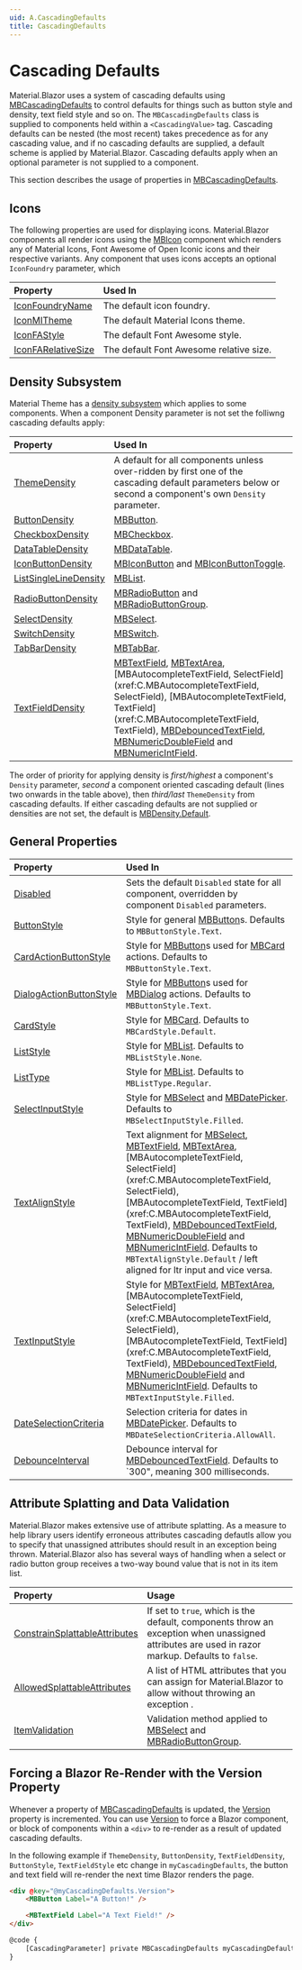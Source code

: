 ```yaml
---
uid: A.CascadingDefaults
title: CascadingDefaults
---
```

# Cascading Defaults

Material.Blazor uses a system of cascading defaults using [MBCascadingDefaults](xref:U.MBCascadingDefaults) to control defaults for things such as button style and density, text field
style and so on. The `MBCascadingDefaults` class is supplied to components held within a `<CascadingValue>` tag. Cascading defaults can be nested (the most recent)
takes precedence as for any cascading value, and if no cascading defaults are supplied, a default scheme is applied by Material.Blazor. Cascading defaults apply when
an optional parameter is not supplied to a component.

This section describes the usage of properties in [MBCascadingDefaults](xref:U.MBCascadingDefaults).

## Icons

The following properties are used for displaying icons. Material.Blazor components all render icons using the [MBIcon](xref:C.MBIcon) component which renders any of Material Icons, Font
Awesome of Open Iconic icons and their respective variants. Any component that uses icons accepts an optional `IconFoundry` parameter, which 

| Property | Used In |
| :------- | :------ |
| [IconFoundryName](xref:Material.Blazor.MBCascadingDefaults.IconFoundryName) | The default icon foundry. |
| [IconMITheme](xref:Material.Blazor.MBCascadingDefaults.IconMITheme) | The default Material Icons theme. |
| [IconFAStyle](xref:Material.Blazor.MBCascadingDefaults.IconFAStyle) | The default Font Awesome style. |
| [IconFARelativeSize](xref:Material.Blazor.MBCascadingDefaults.IconFARelativeSize) | The default Font Awesome relative size. |

## Density Subsystem

Material Theme has a [density subsystem](xref:A.Density) which applies to some components. When a component Density parameter is not set the folliwng cascading defaults apply:

| Property | Used In |
| :------- | :------ |
| [ThemeDensity](xref:Material.Blazor.MBCascadingDefaults.ThemeDensity) | A default for all components unless over-ridden by first one of the cascading default parameters below or second a component's own `Density` parameter. |
| [ButtonDensity](xref:Material.Blazor.MBCascadingDefaults.ButtonDensity) | [MBButton](xref:C.MBButton). |
| [CheckboxDensity](xref:Material.Blazor.MBCascadingDefaults.CheckboxDensity) | [MBCheckbox](xref:C.MBCheckbox). |
| [DataTableDensity](xref:Material.Blazor.MBCascadingDefaults.DataTableDensity) | [MBDataTable](xref:C.MBDataTable). |
| [IconButtonDensity](xref:Material.Blazor.MBCascadingDefaults.IconButtonDensity) | [MBIconButton](xref:C.MBIconButton) and [MBIconButtonToggle](xref:C.MBIconButtonToggle). |
| [ListSingleLineDensity](xref:Material.Blazor.MBCascadingDefaults.ListSingleLineDensity) | [MBList](xref:C.MBList). |
| [RadioButtonDensity](xref:Material.Blazor.MBCascadingDefaults.RadioButtonDensity) | [MBRadioButton](xref:C.MBRadioButton) and [MBRadioButtonGroup](xref:C.MBRadioButtonGroup). |
| [SelectDensity](xref:Material.Blazor.MBCascadingDefaults.SelectDensity) | [MBSelect](xref:C.MBSelect). |
| [SwitchDensity](xref:Material.Blazor.MBCascadingDefaults.SwitchDensity) | [MBSwitch](xref:C.MBSwitch). |
| [TabBarDensity](xref:Material.Blazor.MBCascadingDefaults.TabBarDensity) | [MBTabBar](xref:C.MBTabBar). |
| [TextFieldDensity](xref:Material.Blazor.MBCascadingDefaults.TextFieldDensity) | [MBTextField](xref:C.MBTextField), [MBTextArea](xref:C.MBTextArea), [MBAutocompleteTextField, SelectField](xref:C.MBAutocompleteTextField, SelectField), [MBAutocompleteTextField, TextField](xref:C.MBAutocompleteTextField, TextField), [MBDebouncedTextField](xref:C.MBDebouncedTextField), [MBNumericDoubleField](xref:C.MBNumericDoubleField) and [MBNumericIntField](xref:C.MBNumericIntField). |

The order of priority for applying density is *first/highest* a component's `Density` parameter, *second* a component oriented cascading default (lines two onwards in the table above), 
then *third/last* `ThemeDensity` from cascading defaults. If either cascading defaults are not supplied or densities are not set, the default is [MBDensity.Default](xref:Material.Blazor.MBDensity.Default).

## General Properties

| Property | Used In |
| :------- | :------ |
| [Disabled](xref:Material.Blazor.MBCascadingDefaults.Disabled) | Sets the default `Disabled` state for all component, overridden by component `Disabled` parameters. |
| [ButtonStyle](xref:Material.Blazor.MBCascadingDefaults.ButtonStyle) | Style for general [MBButton](xref:C.MBButton)s. Defaults to `MBButtonStyle.Text`. |
| [CardActionButtonStyle](xref:Material.Blazor.MBCascadingDefaults.CardActionButtonStyle) | Style for [MBButton](xref:C.MBButton)s used for [MBCard](xref:C.MBCard) actions. Defaults to `MBButtonStyle.Text`. |
| [DialogActionButtonStyle](xref:Material.Blazor.MBCascadingDefaults.DialogActionButtonStyle) | Style for [MBButton](xref:C.MBButton)s used for [MBDialog](xref:C.MBDialog) actions. Defaults to `MBButtonStyle.Text`. |
| [CardStyle](xref:Material.Blazor.MBCascadingDefaults.CardStyle) | Style for [MBCard](xref:C.MBCard). Defaults to `MBCardStyle.Default`. |
| [ListStyle](xref:Material.Blazor.MBCascadingDefaults.ListStyle) | Style for [MBList](xref:C.MBList). Defaults to `MBListStyle.None`. |
| [ListType](xref:Material.Blazor.MBCascadingDefaults.ListType) | Style for [MBList](xref:C.MBList). Defaults to `MBListType.Regular`. |
| [SelectInputStyle](xref:Material.Blazor.MBCascadingDefaults.SelectInputStyle) | Style for [MBSelect](xref:C.MBSelect) and [MBDatePicker](xref:C.MBDatePicker). Defaults to `MBSelectInputStyle.Filled`. |
| [TextAlignStyle](xref:Material.Blazor.MBCascadingDefaults.TextAlignStyle) | Text alignment for [MBSelect](xref:C.MBSelect), [MBTextField](xref:C.MBTextField), [MBTextArea](xref:C.MBTextArea), [MBAutocompleteTextField, SelectField](xref:C.MBAutocompleteTextField, SelectField), [MBAutocompleteTextField, TextField](xref:C.MBAutocompleteTextField, TextField), [MBDebouncedTextField](xref:C.MBDebouncedTextField), [MBNumericDoubleField](xref:C.MBNumericDoubleField) and [MBNumericIntField](xref:C.MBNumericIntField). Defaults to `MBTextAlignStyle.Default` / left aligned for ltr input and vice versa. |
| [TextInputStyle](xref:Material.Blazor.MBCascadingDefaults.TextInputStyle) | Style for [MBTextField](xref:C.MBTextField), [MBTextArea](xref:C.MBTextArea), [MBAutocompleteTextField, SelectField](xref:C.MBAutocompleteTextField, SelectField), [MBAutocompleteTextField, TextField](xref:C.MBAutocompleteTextField, TextField), [MBDebouncedTextField](xref:C.MBDebouncedTextField), [MBNumericDoubleField](xref:C.MBNumericDoubleField) and [MBNumericIntField](xref:C.MBNumericIntField). Defaults to `MBTextInputStyle.Filled`. |
| [DateSelectionCriteria](xref:Material.Blazor.MBCascadingDefaults.DateSelectionCriteria) | Selection criteria for dates in [MBDatePicker](xref:C.MBDatePicker). Defaults to `MBDateSelectionCriteria.AllowAll`. |
| [DebounceInterval](xref:Material.Blazor.MBCascadingDefaults.DebounceInterval) | Debounce interval for [MBDebouncedTextField](xref:C.MBDebouncedTextField). Defaults to `300", meaning 300 milliseconds. |

## Attribute Splatting and Data Validation

Material.Blazor makes extensive use of attribute splatting. As a measure to help library users identify erroneous attributes cascading defautls allow you to specify that unassigned attributes should result
in an exception being thrown. Material.Blazor also has several ways of handling when a select or radio button group receives a two-way bound value that is not in its item list.

| Property | Usage |
| :------- | :---- |
| [ConstrainSplattableAttributes](xref:Material.Blazor.MBCascadingDefaults.ConstrainSplattableAttributes) | If set to `true`, which is the default, components throw an exception when unassigned attributes are used in razor markup. Defaults to `false`. |
| [AllowedSplattableAttributes](xref:Material.Blazor.MBCascadingDefaults.AllowedSplattableAttributes) | A list of HTML attributes that you can assign for Material.Blazor to allow without throwing an exception . |
| [ItemValidation](xref:Material.Blazor.MBCascadingDefaults.ItemValidation) | Validation method applied to [MBSelect](xref:C.MBSelect) and [MBRadioButtonGroup](xref:C.MBRadioButtonGroup). |

## Forcing a Blazor Re-Render with the Version Property

Whenever a property of [MBCascadingDefaults](xref:Material.Blazor.MBCascadingDefaults) is updated, the [Version](xref:Material.Blazor.MBCascadingDefaults.Version) property
is incremented. You can use [Version](xref:Material.Blazor.MBCascadingDefaults.Version) to force a Blazor component, or block of components within a `<div>` to 
re-render as a result of updated cascading defaults.

In the following example if `ThemeDensity`, `ButtonDensity`, `TextFieldDensity`, `ButtonStyle`, `TextFieldStyle` etc change in `myCascadingDefaults`, the
button and text field will re-render the next time Blazor renders the page.

```html
<div @key="@myCascadingDefaults.Version">
    <MBButton Label="A Button!" />

    <MBTextField Label="A Text Field!" />
</div>

@code {
    [CascadingParameter] private MBCascadingDefaults myCascadingDefaults { get; set; }
}
```
